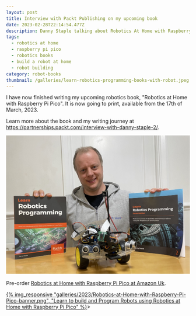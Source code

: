 ```yaml
---
layout: post
title: Interview with Packt Publishing on my upcoming book
date: 2023-02-28T22:14:54.477Z
description: Danny Staple talking about Robotics At Home with Raspberry Pi Pico
tags:
  - robotics at home
  - raspberry pi pico
  - robotics books
  - build a robot at home
  - robot building
category: robot-books
thumbnail: /galleries/learn-robotics-programming-books-with-robot.jpeg
---
```

I have now finished writing my upcoming robotics book, "Robotics at Home with Raspberry Pi Pico". It is now going to print, available from the 17th of March, 2023.

Learn more about the book and my writing journey at <https://partnerships.packt.com/interview-with-danny-staple-2/>.

![Danny pictured with the Learn Robotics Programming books](/galleries/learn-robotics-programming-books-with-robot.jpeg "Danny pictured with the Learn Robotics Programming books")

Pre-order [Robotics at Home with Raspberry Pi Pico at Amazon Uk](https://amzn.to/3KJaoKw).

<a href="https://packt.link/5swS2" title="Learn to build and Program Robots using Robotics at Home with Raspberry Pi Pico">{% img_responsive "galleries/2023/Robotics-at-Home-with-Raspberry-Pi-Pico-banner.png", "Learn to build and Program Robots using Robotics at Home with Raspberry Pi Pico" %}</a>>
